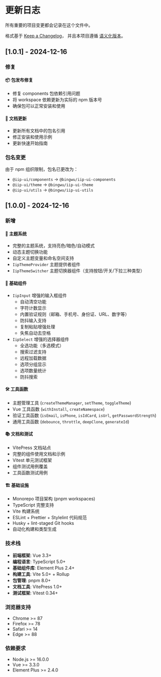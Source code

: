 # 更新日志

所有重要的项目变更都会记录在这个文件中。

格式基于 [Keep a Changelog](https://keepachangelog.com/zh-CN/1.0.0/)，
并且本项目遵循 [语义化版本](https://semver.org/lang/zh-CN/)。

## [1.0.1] - 2024-12-16

### 修复

#### 📦 包发布修复

- 修复 components 包依赖引用问题
- 将 workspace 依赖更新为实际的 npm 版本号
- 确保包可以正常安装和使用

#### 📝 文档更新

- 更新所有文档中的包名引用
- 修正安装和使用示例
- 更新快速开始指南

### 包名变更

由于 npm 组织限制，包名已更改为：

- `@iip-ui/components` → `@bingwu/iip-ui-components`
- `@iip-ui/theme` → `@bingwu/iip-ui-theme`
- `@iip-ui/utils` → `@bingwu/iip-ui-utils`

## [1.0.0] - 2024-12-16

### 新增

#### 🎨 主题系统

- 完整的主题系统，支持亮色/暗色/自动模式
- 动态主题切换功能
- 自定义主题变量和命名空间支持
- `IipThemeProvider` 主题提供者组件
- `IipThemeSwitcher` 主题切换器组件（支持按钮/开关/下拉三种类型）

#### 🧩 基础组件

- `IipInput` 增强的输入框组件
  - 自动清空功能
  - 字符计数显示
  - 内置验证规则（邮箱、手机号、身份证、URL、数字等）
  - 防抖输入支持
  - 复制粘贴增强处理
  - 失焦自动去空格
- `IipSelect` 增强的选择器组件
  - 全选功能（多选模式）
  - 搜索过滤支持
  - 远程加载数据
  - 选项分组显示
  - 选项数量统计
  - 防抖搜索

#### 🛠️ 工具函数

- 主题管理工具 (`createThemeManager`, `setTheme`, `toggleTheme`)
- Vue 工具函数 (`withInstall`, `createNamespace`)
- 验证工具函数 (`isEmail`, `isPhone`, `isIdCard`, `isUrl`, `getPasswordStrength`)
- 通用工具函数 (`debounce`, `throttle`, `deepClone`, `generateId`)

#### 📚 文档和测试

- VitePress 文档站点
- 完整的组件使用文档和示例
- Vitest 单元测试框架
- 组件测试用例覆盖
- 工具函数测试用例

#### 🏗️ 基础设施

- Monorepo 项目架构 (pnpm workspaces)
- TypeScript 完整支持
- Vite 构建系统
- ESLint + Prettier + Stylelint 代码规范
- Husky + lint-staged Git hooks
- 自动化构建和类型生成

### 技术栈

- **前端框架**: Vue 3.3+
- **编程语言**: TypeScript 5.0+
- **基础组件库**: Element Plus 2.4+
- **构建工具**: Vite 5.0+ + Rollup
- **包管理**: pnpm 8.0+
- **文档工具**: VitePress 1.0+
- **测试框架**: Vitest 0.34+

### 浏览器支持

- Chrome >= 87
- Firefox >= 78
- Safari >= 14
- Edge >= 88

### 依赖要求

- Node.js >= 16.0.0
- Vue >= 3.3.0
- Element Plus >= 2.4.0
